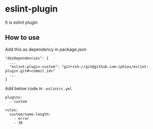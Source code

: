 # eslint-plugin
It is eslint plugin

## How to use
Add this as dependency in package.json

```
"devDependencies": {
  ...
  "eslint-plugin-custom": "git+ssh://git@github.com:iphios/eslint-plugin.git#<commit_id>"
  ...
}
```

Add below code in `.eslintrc.yml`

```
plugins:
  - custom

rules:
  custom/name-length:
    - error
    - 30
```
